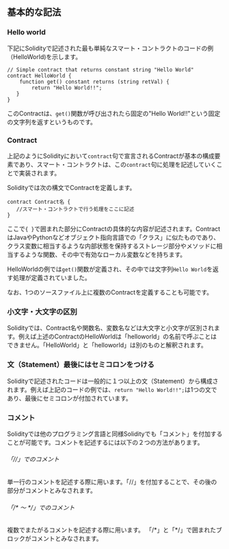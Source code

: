 ## 基本的な記法

### Hello world
下記にSolidityで記述された最も単純なスマート・コントラクトのコードの例（HelloWorld)を示します。

``` plain
// Simple contract that returns constant string "Hello World"
contract HelloWorld {
    function get() constant returns (string retVal) {
        return "Hello World!!";
   }
}
```
このContractは、`get()`関数が呼び出されたら固定の"Hello World!!"という固定の文字列を返すというものです。

### Contract

上記のようにSolidityにおいて`contract`句で宣言されるContractが基本の構成要素であり、スマート・コントラクトは、この`contract`句に処理を記述していくことで実装されます。

Solidityでは次の構文でContractを定義します。
```plain
contract Contract名 {
   //スマート・コントラクトで行う処理をここに記述
}
```
ここで`{ }`で囲まれた部分にContractの具体的な内容が記述されます。ContractはJavaやPythonなどオブジェクト指向言語での「クラス」に似たものであり、クラス変数に相当するような内部状態を保持するストレージ部分やメソッドに相当するような関数、その中で有効なローカル変数などを持ちます。

HelloWorldの例では`get()`関数が定義され、その中では文字列`Hello World`を返す処理が定義されていました。

なお、1つのソースファイル上に複数のContractを定義することも可能です。

### 小文字・大文字の区別
Solidityでは、Contract名や関数名、変数名などは大文字と小文字が区別されます。例えば上述のContractのHelloWorldは「helloworld」の名前で呼ぶことはできません。「HelloWorld」と「helloworld」は別のものと解釈されます。

### 文（Statement）最後にはセミコロンをつける
Solidityで記述されたコードは一般的に１つ以上の文（Statement）から構成されます。例えば上記のコードの例では、`return "Hello World!!";`は1つの文であり、最後にセミコロンが付加されています。

### コメント
Solidityでは他のプログラミング言語と同様Solidityでも「コメント」を付加することが可能です。コメントを記述するには以下の２つの方法があります。

###### 「//」でのコメント
単一行のコメントを記述する際に用います。「//」を付加することで、その後の部分がコメントとみなされます。

###### 「/\* ～ */」でのコメント
複数でまたがるコメントを記述する際に用います。 「/\*」と「*/」で囲まれたブロックがコメントとみなされます。

<!-- [TODO] ///のNATSPECについて記述 -->

<!-- [TODO] 他のソースファイルからソースを呼びだすことができること -->

<!-- [TODO] 継承について書く -->
